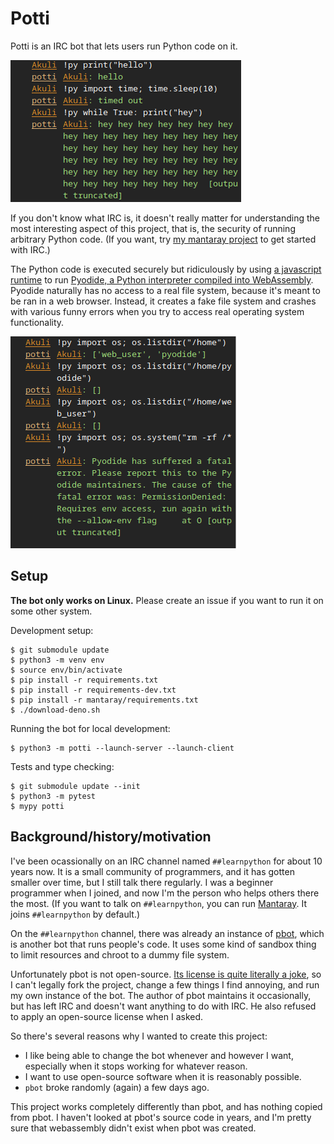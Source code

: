 # Potti

Potti is an IRC bot that lets users run Python code on it.

![screenshot1](screenshot-basic.png)

If you don't know what IRC is, it doesn't really matter
for understanding the most interesting aspect of this project, that is,
the security of running arbitrary Python code.
(If you want, try [my mantaray project](https://github.com/Akuli/mantaray) to get started with IRC.)

The Python code is executed securely but ridiculously
by using [a javascript runtime](https://deno.com/)
to run [Pyodide, a Python interpreter compiled into WebAssembly](https://pyodide.org/).
Pyodide naturally has no access to a real file system, because it's meant to be ran in a web browser.
Instead, it creates a fake file system and
crashes with various funny errors when you try to access real operating system functionality.

![screenshot2](screenshot-denied.png)


## Setup

**The bot only works on Linux.** Please create an issue if you want to run it on some other system.

Development setup:

```
$ git submodule update
$ python3 -m venv env
$ source env/bin/activate
$ pip install -r requirements.txt
$ pip install -r requirements-dev.txt
$ pip install -r mantaray/requirements.txt
$ ./download-deno.sh
```

Running the bot for local development:

```
$ python3 -m potti --launch-server --launch-client
```

Tests and type checking:

```
$ git submodule update --init
$ python3 -m pytest
$ mypy potti
```


## Background/history/motivation

I've been ocassionally on an IRC channel named `##learnpython` for about 10 years now.
It is a small community of programmers, and it has gotten smaller over time,
but I still talk there regularly.
I was a beginner programmer when I joined, and now I'm the person who helps others there the most.
(If you want to talk on `##learnpython`, you can run [Mantaray](https://github.com/Akuli/mantaray).
It joins `##learnpython` by default.)

On the `##learnpython` channel, there was already an instance of [pbot](https://github.com/raylu/pbot/),
which is another bot that runs people's code.
It uses some kind of sandbox thing to limit resources and chroot to a dummy file system.

Unfortunately pbot is not open-source.
[Its license is quite literally a joke](https://github.com/raylu/pbot/blob/master/LICENSE),
so I can't legally fork the project, change a few things I find annoying, and run my own instance of the bot.
The author of pbot maintains it occasionally, but has left IRC and doesn't want anything to do with IRC.
He also refused to apply an open-source license when I asked.

So there's several reasons why I wanted to create this project:
- I like being able to change the bot whenever and however I want,
    especially when it stops working for whatever reason.
- I want to use open-source software when it is reasonably possible.
- `pbot` broke randomly (again) a few days ago.

This project works completely differently than pbot, and has nothing copied from pbot.
I haven't looked at pbot's source code in years,
and I'm pretty sure that webassembly didn't exist when pbot was created.
